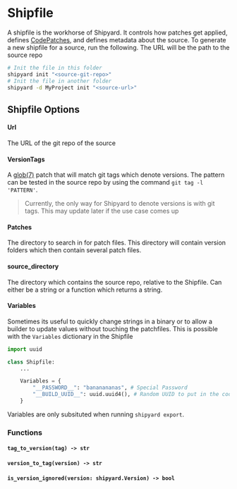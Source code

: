 # Shipfile
A shipfile is the workhorse of Shipyard. It controls how patches get applied, defines [CodePatches](./CodePatches.md), and defines metadata about the source. To generate a new
shipfile for a source, run the following. The URL will be the path to the source repo
```bash
# Init the file in this folder
shipyard init "<source-git-repo>"
# Init the file in another folder
shipyard -d MyProject init "<source-url>"
```

## Shipfile Options

#### Url
The URL of the git repo of the source

#### VersionTags
A [glob(7)](https://www.man7.org/linux/man-pages/man7/glob.7.html) patch that will match
git tags which denote versions. The pattern can be tested in the source repo by using the command `git tag -l 'PATTERN'`.

> Currently, the only way for Shipyard to denote versions is with git tags. This may update later if the use case comes up

#### Patches
The directory to search in for patch files. This directory will contain version folders which then contain several patch files.

#### source_directory
The directory which contains the source repo, relative to the Shipfile. Can either be a string or a function which returns a string.

#### Variables
Sometimes its useful to quickly change strings in a binary or to allow a builder to update values without touching the patchfiles. This is possible with the `Variables` dictionary in the Shipfile

```python
import uuid

class Shipfile:
    ...

    Variables = {
        "__PASSWORD__": "bananananas", # Special Password
        "__BUILD_UUID__": uuid.uuid4(), # Random UUID to put in the code
    }
```

Variables are only subsituted when running `shipyard export`.

### Functions

#### `tag_to_version(tag) -> str`

#### `version_to_tag(version) -> str`

#### `is_version_ignored(version: shipyard.Version) -> bool`